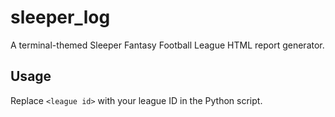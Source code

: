 # sleeper_log
A terminal-themed Sleeper Fantasy Football League HTML report generator.

## Usage
Replace `<league id>` with your league ID in the Python script.
